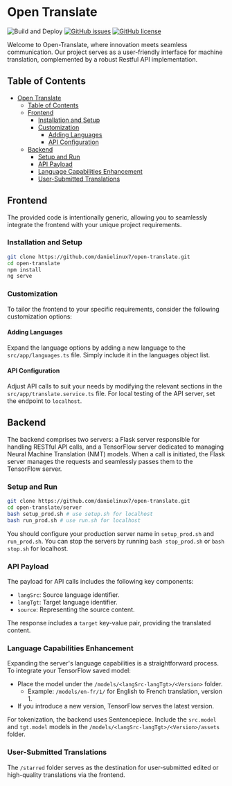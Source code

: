 # Open Translate

![Build and Deploy](https://github.com/danielinux7/Open-Translate/workflows/Build%20and%20Deploy/badge.svg)
[![GitHub issues](https://img.shields.io/github/issues/danielinux7/Open-Translate)](https://github.com/danielinux7/Open-Translate/issues)
[![GitHub license](https://img.shields.io/github/license/danielinux7/Open-Translate)](https://github.com/danielinux7/Open-Translate/blob/master/LICENSE)

Welcome to Open-Translate, where innovation meets seamless communication. Our project serves as a user-friendly interface for machine translation, complemented by a robust Restful API implementation.

## Table of Contents

- [Open Translate](#open-translate)
  - [Table of Contents](#table-of-contents)
  - [Frontend](#frontend)
    - [Installation and Setup](#installation-and-setup)
    - [Customization](#customization)
      - [Adding Languages](#adding-languages)
      - [API Configuration](#api-configuration)
  - [Backend](#backend)
    - [Setup and Run](#setup-and-run)
    - [API Payload](#api-payload)
    - [Language Capabilities Enhancement](#language-capabilities-enhancement)
    - [User-Submitted Translations](#user-submitted-translations)

## Frontend

The provided code is intentionally generic, allowing you to seamlessly integrate the frontend with your unique project requirements.

### Installation and Setup

   ```bash
   git clone https://github.com/danielinux7/open-translate.git
   cd open-translate
   npm install
   ng serve
   ```

### Customization

To tailor the frontend to your specific requirements, consider the following customization options:

#### Adding Languages

Expand the language options by adding a new language to the `src/app/languages.ts` file. Simply include it in the languages object list.

#### API Configuration

Adjust API calls to suit your needs by modifying the relevant sections in the `src/app/translate.service.ts` file. For local testing of the API server, set the endpoint to `localhost`.

## Backend

The backend comprises two servers: a Flask server responsible for handling RESTful API calls, and a TensorFlow server dedicated to managing Neural Machine Translation (NMT) models. When a call is initiated, the Flask server manages the requests and seamlessly passes them to the TensorFlow server.

### Setup and Run

   ```bash
   git clone https://github.com/danielinux7/open-translate.git
   cd open-translate/server
   bash setup_prod.sh # use setup.sh for localhost
   bash run_prod.sh # use run.sh for localhost
   ```

You should configure your production server name in `setup_prod.sh` and `run_prod.sh`. You can stop the servers by running `bash stop_prod.sh` or `bash stop.sh` for localhost.

### API Payload

The payload for API calls includes the following key components:

- `langSrc`: Source language identifier.
- `langTgt`: Target language identifier.
- `source`: Representing the source content.

The response includes a `target` key-value pair, providing the translated content.

### Language Capabilities Enhancement

Expanding the server's language capabilities is a straightforward process. To integrate your TensorFlow saved model:

- Place the model under the `/models/<langSrc-langTgt>/<Version>` folder.
  - Example: `/models/en-fr/1/` for English to French translation, version 1.
- If you introduce a new version, TensorFlow serves the latest version.

For tokenization, the backend uses Sentencepiece. Include the `src.model` and `tgt.model` models in the `/models/<langSrc-langTgt>/<Version>/assets` folder.

### User-Submitted Translations

The `/starred` folder serves as the destination for user-submitted edited or high-quality translations via the frontend.
